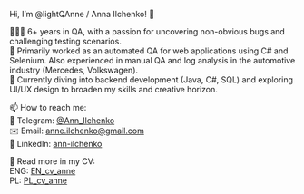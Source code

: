 Hi, I’m @lightQAnne / Anna Ilchenko! 👋  

🙋🏻‍♀️ 6+ years in QA, with a passion for uncovering non-obvious bugs and challenging testing scenarios.  
🔭 Primarily worked as an automated QA for web applications using C# and Selenium. Also experienced in manual QA and log analysis in the automotive industry (Mercedes, Volkswagen).  
🌱 Currently diving into backend development (Java, C#, SQL) and exploring UI/UX design to broaden my skills and creative horizon.  

📫 How to reach me:  
   🔗 Telegram: [@Ann_Ilchenko](https://t.me/Ann_Ilchenko)  
   ✉️ Email: anne.ilchenko@gmail.com  
   🔗 LinkedIn: [ann-ilchenko](https://www.linkedin.com/in/ann-ilchenko/)  

📃 Read more in my CV:  
   ENG: [EN_cv_anne](https://drive.google.com/file/d/1M8xze5rR-EuS2kGBaNbjZGa_fXdHfHe8/view?usp=sharing)  
   PL: [PL_cv_anne](https://drive.google.com/file/d/16MLEGNsDZGtj8rrSjxkrVtQ9lYUxSNEx/view?usp=sharing)  
